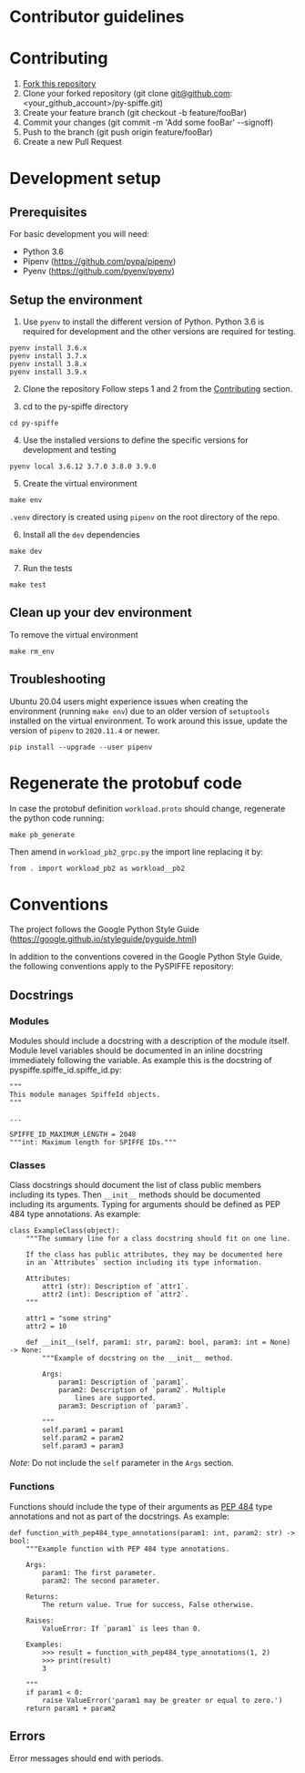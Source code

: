 # Contributor guidelines

# Contributing
1. [Fork this repository](https://github.com/HewlettPackard/py-spiffe/fork)
2. Clone your forked repository (git clone git@github.com:<your_github_account>/py-spiffe.git)
3. Create your feature branch (git checkout -b feature/fooBar)
4. Commit your changes (git commit -m 'Add some fooBar' --signoff)
5. Push to the branch (git push origin feature/fooBar)
6. Create a new Pull Request

# Development setup

## Prerequisites
For basic development you will need:

* Python 3.6
* Pipenv (https://github.com/pypa/pipenv)
* Pyenv (https://github.com/pyenv/pyenv)

## Setup the environment
1. Use `pyenv` to install the different version of Python.
Python 3.6 is required for development and the other versions are required for testing.
```
pyenv install 3.6.x
pyenv install 3.7.x
pyenv install 3.8.x
pyenv install 3.9.x
```

2. Clone the repository
Follow steps 1 and 2 from the [Contributing](#Contributing) section.

3. cd to the py-spiffe directory
```
cd py-spiffe
```

4. Use the installed versions to define the specific versions for development and testing
```
pyenv local 3.6.12 3.7.0 3.8.0 3.9.0
```

5. Create the virtual environment
```
make env
```
`.venv` directory is created using `pipenv` on the root directory of the repo.

6. Install all the `dev` dependencies
```
make dev
```

7. Run the tests
```
make test
```

## Clean up your dev environment
To remove the virtual environment
```
make rm_env
```

## Troubleshooting
Ubuntu 20.04 users might experience issues when creating the environment (running `make env`) due to an older version of `setuptools` installed on the virtual environment.
To work around this issue, update the version of `pipenv` to `2020.11.4` or newer.
```
pip install --upgrade --user pipenv
```

# Regenerate the protobuf code

In case the protobuf definition `workload.proto` should change, regenerate the python code running:

```
make pb_generate
```

Then amend in `workload_pb2_grpc.py` the import line replacing it by:

```
from . import workload_pb2 as workload__pb2
```

# Conventions
The project follows the Google Python Style Guide (https://google.github.io/styleguide/pyguide.html)

In addition to the conventions covered in the Google Python Style Guide, the following
conventions apply to the PySPIFFE repository:

## Docstrings
### Modules
Modules should include a docstring with a description of the module itself. Module level
variables should be documented in an inline docstring immediately following the variable.
As example this is the docstring of pyspiffe.spiffe_id.spiffe_id.py:

```
"""
This module manages SpiffeId objects.
"""

...

SPIFFE_ID_MAXIMUM_LENGTH = 2048
"""int: Maximum length for SPIFFE IDs."""

```

### Classes
Class docstrings should document the list of class public members including its types.
Then `__init__` methods should be documented including its arguments. Typing for arguments
should be defined as PEP 484 type annotations. As example:

```
class ExampleClass(object):
    """The summary line for a class docstring should fit on one line.

    If the class has public attributes, they may be documented here
    in an `Attributes` section including its type information.

    Attributes:
        attr1 (str): Description of `attr1`.
        attr2 (int): Description of `attr2`.
    """

    attr1 = "some string"
    attr2 = 10

    def __init__(self, param1: str, param2: bool, param3: int = None) -> None:
        """Example of docstring on the __init__ method.

        Args:
            param1: Description of `param1`.
            param2: Description of `param2`. Multiple
                lines are supported.
            param3: Description of `param3`.

        """
        self.param1 = param1
        self.param2 = param2
        self.param3 = param3
```
_Note_: Do not include the `self` parameter in the ``Args`` section.

### Functions
Functions should include the type of their arguments as
[PEP 484](https://www.python.org/dev/peps/pep-0484/) type annotations and not as part
of the docstrings. As example:
```
def function_with_pep484_type_annotations(param1: int, param2: str) -> bool:
    """Example function with PEP 484 type annotations.

    Args:
        param1: The first parameter.
        param2: The second parameter.

    Returns:
        The return value. True for success, False otherwise.

    Raises:
        ValueError: If `param1` is lees than 0.

    Examples:
        >>> result = function_with_pep484_type_annotations(1, 2)
        >>> print(result)
        3

    """
    if param1 < 0:
        raise ValueError('param1 may be greater or equal to zero.')
    return param1 + param2
```

## Errors
Error messages should end with periods.

